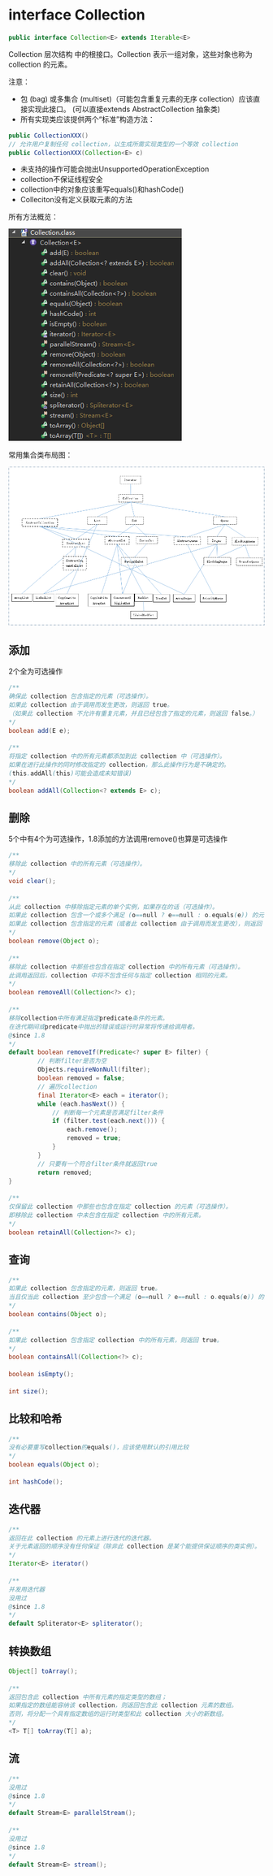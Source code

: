 # interface Collection #

```java
public interface Collection<E> extends Iterable<E>
```

Collection 层次结构 中的根接口。Collection 表示一组对象，这些对象也称为 collection 的元素。

注意：

- 包 (bag) 或多集合 (multiset)（可能包含重复元素的无序 collection）应该直接实现此接口。 (可以直接extends AbstractCollection 抽象类)
- 所有实现类应该提供两个“标准”构造方法：

```java
public CollectionXXX() 
// 允许用户复制任何 collection，以生成所需实现类型的一个等效 collection
public CollectionXXX(Collection<E> c)
```
- 未支持的操作可能会抛出UnsupportedOperationException
- collection不保证线程安全
- collection中的对象应该重写equals()和hashCode()
- Colleciton没有定义获取元素的方法

所有方法概览：

![](images/collection_1.png)

常用集合类布局图：

![collection-all_1](images/collection-all_1.png)

## 添加 ##

2个全为可选操作

```java
/**
确保此 collection 包含指定的元素（可选操作）。
如果此 collection 由于调用而发生更改，则返回 true。
（如果此 collection 不允许有重复元素，并且已经包含了指定的元素，则返回 false。）
*/
boolean add(E e);

/**
将指定 collection 中的所有元素都添加到此 collection 中（可选操作）。
如果在进行此操作的同时修改指定的 collection，那么此操作行为是不确定的。
(this.addAll(this)可能会造成未知错误)
*/
boolean addAll(Collection<? extends E> c);
```
## 删除 ##

5个中有4个为可选操作，1.8添加的方法调用remove()也算是可选操作

```java
/**
移除此 collection 中的所有元素（可选操作）。
*/
void clear();

/**
从此 collection 中移除指定元素的单个实例，如果存在的话（可选操作）。
如果此 collection 包含一个或多个满足 (o==null ? e==null : o.equals(e)) 的元素 e，则移除这样的元素。
如果此 collection 包含指定的元素（或者此 collection 由于调用而发生更改），则返回 true 。 
*/
boolean remove(Object o);

/**
移除此 collection 中那些也包含在指定 collection 中的所有元素（可选操作）。
此调用返回后，collection 中将不包含任何与指定 collection 相同的元素。 
*/
boolean removeAll(Collection<?> c);

/**
移除collection中所有满足指定predicate条件的元素。
在迭代期间或predicate中抛出的错误或运行时异常将传递给调用者。
@since 1.8
*/
default boolean removeIf(Predicate<? super E> filter) {
        // 判断filter是否为空
        Objects.requireNonNull(filter);
        boolean removed = false;
        // 遍历collection
        final Iterator<E> each = iterator();
        while (each.hasNext()) {
            // 判断每一个元素是否满足filter条件
            if (filter.test(each.next())) {
                each.remove();
                removed = true;
            }
        }
        // 只要有一个符合filter条件就返回true
        return removed;
}

/**
仅保留此 collection 中那些也包含在指定 collection 的元素（可选操作）。
即移除此 collection 中未包含在指定 collection 中的所有元素。 
*/
boolean retainAll(Collection<?> c);
```

## 查询 ##

```java
/**
如果此 collection 包含指定的元素，则返回 true。
当且仅当此 collection 至少包含一个满足 (o==null ? e==null : o.equals(e)) 的元素 e 时，返回 true。 
*/
boolean contains(Object o);

/**
如果此 collection 包含指定 collection 中的所有元素，则返回 true。
*/
boolean containsAll(Collection<?> c);

boolean isEmpty();

int size();
```

## 比较和哈希

```java
/**
没有必要重写collection的equals()，应该使用默认的引用比较
*/
boolean equals(Object o);

int hashCode();
```

## 迭代器

```java
/**
返回在此 collection 的元素上进行迭代的迭代器。
关于元素返回的顺序没有任何保证（除非此 collection 是某个能提供保证顺序的类实例）。 
*/
Iterator<E> iterator()

/**
并发用迭代器
没用过
@since 1.8
*/
default Spliterator<E> spliterator();
```

## 转换数组

```java
Object[] toArray();

/**
返回包含此 collection 中所有元素的指定类型的数组；
如果指定的数组能容纳该 collection，则返回包含此 collection 元素的数组。
否则，将分配一个具有指定数组的运行时类型和此 collection 大小的新数组。 
*/
<T> T[] toArray(T[] a);
```



## 流

```java
/**
没用过
@since 1.8
*/
default Stream<E> parallelStream();

/**
没用过
@since 1.8
*/
default Stream<E> stream();
```

